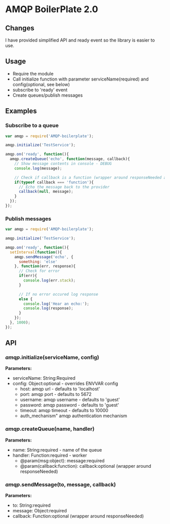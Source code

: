 # AMQP BoilerPlate 2.0
## Changes
I have provided simplified API and ready event so the library is easier to use.

## Usage
- Require the module
- Call initialize function with parameter serviceName(required) and config(optional, see below)
- subscribe to 'ready' event
- Create queues/publish messages

## Examples
### Subscribe to a queue

```js
var amqp = require('AMQP-boilerplate');

amqp.initialize('TestService');

amqp.on('ready', function(){
  amqp.createQueue('echo', function(message, callback){
    // Show message contents in console - DEBUG
    console.log(message);

    // Check if callback is a function (wrapper around responseNeeded attribute)
    if(typeof callback === 'function'){
      // Echo the message back to the provider
      callback(null, message);
    }
  });
});
```

### Publish messages

```js
var amqp = require('AMQP-boilerplate');

amqp.initialize('TestService');

amqp.on('ready', function(){
  setInterval(function(){
    amqp.sendMessage('echo', {
      something: 'else'
    }, function(err, response){
      // Check for error
      if(err){
        console.log(err.stack);
      }

      // If no error occured log response
      else {
        console.log('Hear an echo:');
        console.log(response);
      }
    });
  }, 1000);
});
```

## API

### *amqp*.initialize(serviceName, config)
__Parameters:__

- serviceName: String:Required
- config: Object:optional - overrides ENVVAR config
  - host: amqp url - defaults to 'localhost'
  - port: amqp port - defaults to 5672
  - username: amqp username - defaults to 'guest'
  - password: amqp password - defaults to 'guest'
  - timeout: amqp timeout - defaults to 10000
  - auth_mechanism" amqp authentication mechanism

### *amqp*.createQueue(name, handler)
__Parameters:__

- name: String:required - name of the queue
- handler: Function:required - worker
  - @param(msg:object): message:required
  - @param(callback:function): callback:optional (wrapper around responseNeeded)

### *amqp*.sendMessage(to, message, callback)
__Parameters:__

- to: String:required
- message: Object:required
- callback: Function:optional (wrapper around responseNeeded)
